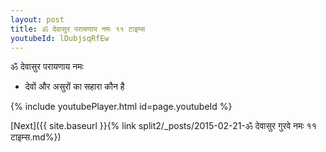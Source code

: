 ```yaml
---
layout: post
title: ॐ देवासुर परायणाय नमः ११ टाइम्स
youtubeId: lDubjsqRfEw
---
```

 
 
 ॐ देवासुर परायणाय नमः  
 
 -  देवों और असुरों का सहारा कौन है 
 
  
 
  
 
 
 
 
 
 


{% include youtubePlayer.html id=page.youtubeId %}
 
[Next]({{ site.baseurl }}{% link  split2/_posts/2015-02-21-ॐ देवासुर गुरवे नमः ११ टाइम्स.md%})
 
